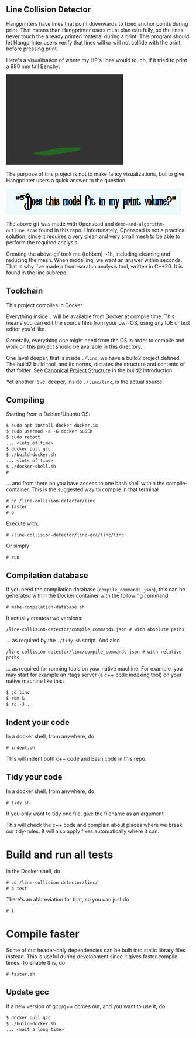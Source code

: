 ## Line Collision Detector

Hangprinters have lines that point downwards to fixed anchor points during print.
That means than Hangprinter users must plan carefully, so the lines never touch the already printed material during a print.
This program should let Hangprinter users verify that lines will or will not collide with the
print, before pressing print.

Here's a visualisation of where my HP's lines would touch, if it tried to print a 980 mm tall Benchy:

![](media/demo_small.gif)

The purpose of this project is not to make fancy visualizations, but to give Hangprinter users
a quick answer to the question

![](media/does_it_fit.png)

The above gif was made with Openscad and `demo-and-algorithm-outline.scad` found in this repo.
Unfortunately, Openscad is not a practical solution, since it requires a very clean and very small mesh
to be able to perform the required analysis.

Creating the above gif took me (tobben) ~1h, including cleaning and reducing the mesh.
When modelling, we want an answer within seconds.
That is why I've made a from-scratch analysis tool, written in C++20.
It is found in the linc subrepo.

## Toolchain

This project compiles in Docker

Everything inside `.` will be available from Docker at compile time.
This means you can edit the source files from your own OS, using any IDE or text editor you'd like.

Generally, everything one might need from the OS in order to compile and work on this project
should be available in this directory.

One level deeper, that is inside `./linc`, we have a build2 project defined.
The build2 build tool, and its norms, dictates the structure and contents of that folder.
See [Canonical Project Structure](https://build2.org/build2-toolchain/doc/build2-toolchain-intro.xhtml#structure-canonical)
in the build2 introduction.

Yet another level deeper, inside `./linc/linc`, is the actual source.

## Compiling
Starting from a Debian/Ubuntu OS:
```
$ sudo apt install docker docker.io
$ sudo usermod -a -G docker $USER
$ sudo reboot
... <lots of time>
$ docker pull gcc
$ ./build-docker.sh
... <lots of time>
$ ./docker-shell.sh
#
```
... and from there on you have access to one bash shell within the compile-container.
This is the suggested way to compile in that terminal
```
# cd /line-collision-detector/linc
# faster
# b
```
Execute with:
```
# /line-collision-detector/linc-gcc/linc/linc
```
Or simply
```
# run
```

## Compilation database
If you need the compilation database (`compile_commands.json`), this can
be generated within the Docker container with the following command:
```
# make-compilation-database.sh
```
It actually creates two versions:
```
/line-collision-detector/compile_commands.json # with absolute paths
```
... as required by the `./tidy.sh` script. And also
```
/line-collision-detector/linc/compile_commands.json # with relative paths
```
... as required for running tools on your native machine.
For example, you may start for example an rtags server (a c++ code indexing tool) on your native machine like this:
```
$ cd linc
$ rdm &
$ rc -J .
```
## Indent your code
In a docker shell, from anywhere, do
```
# indent.sh
```
This will indent both c++ code and Bash code in this repo.

## Tidy your code
In a docker shell, from anywhere, do
```
# tidy.sh
```
If you only want to tidy one file, give the filename as an argument

This will check the c++ code and complain about places where we break our tidy-rules.
It will also apply fixes automatically where it can.

# Build and run all tests
In the Docker shell, do
```
# cd /line-collision-detector/linc/
# b test
```
There's an abbreviation for that, so you can just do
```
# t
```

# Compile faster
Some of our header-only dependencies can be built into static library files instead.
This is useful during development since it gives faster compile times.
To enable this, do
```
# faster.sh
```


## Update gcc
If a new version of gcc/g++ comes out, and you want to use it, do
```
$ docker pull gcc
$ ./build-docker.sh
... <wait a long time>
